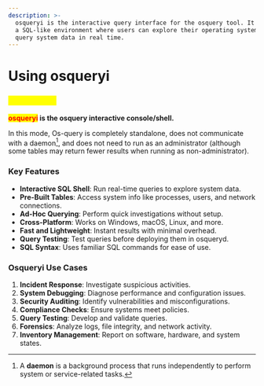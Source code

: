 ```yaml
---
description: >-
  osqueryi is the interactive query interface for the osquery tool. It provides
  a SQL-like environment where users can explore their operating system and
  query system data in real time.
---
```


# Using osqueryi



### <mark style="color:yellow;">Introduction</mark>

<mark style="color:red;">**osqueryi**</mark>**&#x20;is the osquery interactive console/shell.**&#x20;

In this mode, Os-query is completely standalone, does not communicate with a daemon[^1], and does not need to run as an administrator (although some tables may return fewer results when running as non-administrator).

### Key Features

* **Interactive SQL Shell**: Run real-time queries to explore system data.
* **Pre-Built Tables**: Access system info like processes, users, and network connections.
* **Ad-Hoc Querying**: Perform quick investigations without setup.
* **Cross-Platform**: Works on Windows, macOS, Linux, and more.
* **Fast and Lightweight**: Instant results with minimal overhead.
* **Query Testing**: Test queries before deploying them in osqueryd.
* **SQL Syntax**: Uses familiar SQL commands for ease of use.

### **Osqueryi Use Cases**

1. **Incident Response**: Investigate suspicious activities.
2. **System Debugging**: Diagnose performance and configuration issues.
3. **Security Auditing**: Identify vulnerabilities and misconfigurations.
4. **Compliance Checks**: Ensure systems meet policies.
5. **Query Testing**: Develop and validate queries.
6. **Forensics**: Analyze logs, file integrity, and network activity.
7. **Inventory Management**: Report on software, hardware, and system states.



[^1]: A **daemon** is a background process that runs independently to perform system or service-related tasks.

